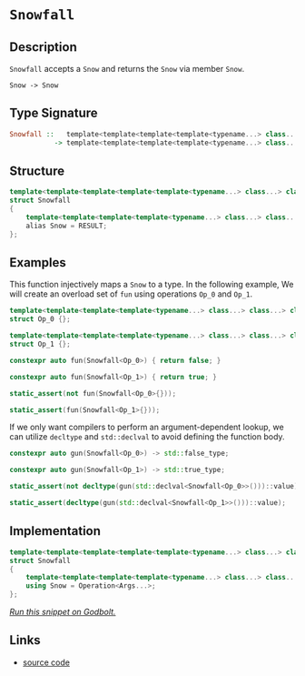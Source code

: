<!-- Copyright 2024 Feng Mofan
SPDX-License-Identifier: Apache-2.0 -->

# `Snowfall`

## Description

`Snowfall` accepts a `Snow` and returns the `Snow` via member `Snow`.

<pre><code>Snow -> Snow</code></pre>

## Type Signature

```Haskell
Snowfall ::   template<template<template<template<typename...> class...> class...> class...> class...
           -> template<template<template<template<typename...> class...> class...> class...>
```

## Structure

```C++
template<template<template<template<template<typename...> class...> class...> class...> class>
struct Snowfall
{
    template<template<template<template<typename...> class...> class...> class...>
    alias Snow = RESULT;
};
```

## Examples

This function injectively maps a `Snow` to a type.
In the following example, We will create an overload set of `fun` using operations `Op_0` and `Op_1`.

```C++
template<template<template<template<typename...> class...> class...> class...>
struct Op_0 {};

template<template<template<template<typename...> class...> class...> class...>
struct Op_1 {};

constexpr auto fun(Snowfall<Op_0>) { return false; }

constexpr auto fun(Snowfall<Op_1>) { return true; }

static_assert(not fun(Snowfall<Op_0>{}));

static_assert(fun(Snowfall<Op_1>{}));
```

If we only want compilers to perform an argument-dependent lookup, we can utilize `decltype` and `std::declval` to avoid defining the function body.

```C++
constexpr auto gun(Snowfall<Op_0>) -> std::false_type;

constexpr auto gun(Snowfall<Op_1>) -> std::true_type;

static_assert(not decltype(gun(std::declval<Snowfall<Op_0>>()))::value);

static_assert(decltype(gun(std::declval<Snowfall<Op_1>>()))::value);
```

## Implementation

```C++
template<template<template<template<template<typename...> class...> class...> class...> class Operation>
struct Snowfall
{
    template<template<template<template<typename...> class...> class...> class...Args>
    using Snow = Operation<Args...>;
};
```

[*Run this snippet on Godbolt.*](https://godbolt.org/#z:OYLghAFBqd5QCxAYwPYBMCmBRdBLAF1QCcAaPECAMzwBtMA7AQwFtMQByARg9KtQYEAysib0QXACx8BBAKoBnTAAUAHpwAMvAFYTStJg1DIApACYAQuYukl9ZATwDKjdAGFUtAK4sGIAGwAnKSuADJ4DJgAcj4ARpjEIADMABykAA6oCoRODB7evgHBmdmOAuGRMSzxiam2mPZlDEIETMQE%2BT5%2BQfWNuS1tBBXRcQnJaQqt7Z2FPZODw1U14wCUtqhexMjsHASYLOkGeyZJbnsHR5gnZ/uHTMen53cPNxf3V48AnumMrJgAdICTtgANTIAwKBSA/7AsEQqFApKg8FMSHQ2EoyEggDyP2I91ywJMGgAgpNiF4HCChAxUAB3KhiWjEkkmADsVlJIO5IKel2ufPeAtu/MeIqFXx%2BzDY6KRcNRCJhcsxiox8OhJOIwAURK5PK82SM1NpdJBJwAIji8QSBNdNdrZdgTpzWWzzc6WSyAPQAKj9/oDga93oDIIAKtghGGhCCA8HSb7A0n/fHWaTBS8Mx9Xs9s1mBd9fjLEcj1SX5WjyyrHSzyZSCFaAPoaM0c9nupIuln5sVvTPi/t9vOF6UAqtlpWlhWOiuqpG1ggUqm4xtcVtWN0e0kh/0ggBieGIk3DmGPcc9pLQDEmmFU6WIIKYXiIIKoXgYEBp9MZtGZpxXGjAis64gsQmAEJsDCvmISjOq27rbpeAg3neD5Pi%2Bb4fl%2BDJMtcK5cEBIFgRBxBQYuXgfBY8EXmSrSOMgjYKgkBAQLSDaYZ%2BJo/n%2BbgAUSbZuisKxbmmtEEgxTHtNQ76cd%2BuH/ukq78Ru5pCSJO5%2BtSmBXugJ5nimNHmEkETgl4WBmqcz50IQny6qJV4ofej7PqgILADJ2HcXhimAUiwEALSwpM6AgCAP5KI2BCFupSHXnsqHOS%2B7lYVx8m8YpBF%2BSCgVysFoXkZgkXRZ2NHzPRjGQsxrGoA2WDglFPzQDJeUgHVtAAG5iNcnlpXx85IhAQkrKFnXeJgwklYhYnlZJLFtQ1mBNR%2BLVtaN3Wpb%2B3lKf12CDUJI1iBRE0WBway0JwACsvB%2BBwWikKgnBuNY1gggoGxbJgZpmEkPCkAQminWsADWIAXZI/waJIXBskkGgXRoZj%2BP4ZgpGk50cJIvAsBIGgaKQN13Q9HC8AoIB4/9t2naQcCwDAiAgBsBDpM%2B5CUGgBx0AkUR/JwqgpP4/n%2BJIbnIMgIJSP8Zi8Jg%2BBEMQeAhVwMiCCIYjsFIyvyEoagA6QuhK3S%2BLpJwPBnZd1260T2LPszDaoFQIJ8wLQsi2LEtmCCEAeBz9APkZXArLwFNaGsEBIOz6Sc2QFAQBHUcgMAUhmHwdB7EelCxLrsQRG0nwm7w2fMMQnzYrE2jaRTv3s2wgjYgwtB55TpBYLEXjAG4TKk9wvBYCwhjAOITf4GBDh4O1p667e2nPjsv0RHs6N3bQeCxPixceFguuLng2Pd6Q4/ELEWSYOa%2Bz98vRgA2sVAGNqABqeCYHSuKMPnmuq%2BIGv8IIigqOoTf630P3FAz1LD6BXqTSAaxUDpCaF3fywULSmEsNYMwhMD7yywJAwavQK65BcAwdwnguh6DCBEEY1QxhKxKDkAQMw/DUKyLQhgixRiJCVnYPBAgBjTGIYUDhDQuHNCmEMchSwqG2BEfQvQ8x2isMoewtYb1NjbAkGbDgV18aW04I7fmgthbAFFuLcGHsIC4EICQL6P1A5/SvmsBAmAmBYESDgkGkgkj/ECEkNkkhIZmEkP4XGF0ejo0xqQbGP1/j%2BC4P4FIgQUgxLBlwC6Xj/BaKbkTEmZNbGU1DnTMODMbYsxjnHX23M2CcDaCwdqbJ/JMHlEaLggR/hcAhtLWWJAFZ6G/sIUQn9pA9N/jrABIBk6GyYMbbu6jNEE14FbIpdsHZVJqXUhpwBxbNNaS2L2qAfYJCsWYGxwcqYFNKQkVmsddmR19iAZZtSURGCaVwPGNBaBp1JhATOTdC65zfj84updy4ODftXRgBA64N11i3NuHdfxd1%2Br3c%2BOw7rDzwePLud0p7IBnm/eeDRdbL1XrnDeyKg7y13r9A%2BR8lCnz7kYC%2BoBcl8FvgoB%2BT8X43V%2Bj0j%2B6sBmyCGf/O6uhk4GEvsgqwYDCXYOgbA3I8DEFJHNOK1B6CEiYInlA3Bo9nAQFcNIpWZDKhsL0DQpo%2BqMhMKaPI5YAi%2BjcKkXwhhWqmg8NEUahRMiHUFCdbIt1FCbVKPeqogO%2BhzbpMJjou5qyHnrKaS0iGntzFyysQHIOdjSAOKcWMHBoSsbJGaZDNkKS2Qw0kP4oWStZn3U4Fk8mV9qb5KQIzW2FyznEHKTsKpLsWAKHamLdqcbLiTHaRYzB3TZA8okHyn%2B2tBU6GSKQcZkzTaho0RbDJnBrZM2fCCe2j5iAsG7b2/tg73jHh2Xsv230khHPracq5UdW0PpuX29IikB2BEbEOggjED1CxTm8hIHyvl3X%2BY3X6YHAUVxBbsmu4L66NxRZgVu7dO5v0RfS0lzdDxoonk3LFOK954sXrwQla9Pgkq3uSt%2BVLj60vPhERlIdmVMHvo/Z%2BUo37cr6byzWArda6CSEAsVoCbBSvgDKuBnAvR5WVZYNBcyMEKw1Tgzh2q/C6sIeaw1/qJGmtyOa/T5QxHGttUI115q1MupEdaiRvrLM2ZMx6kNyiPpqNXTM7RHB92HuFj2vtIIP3/G/YmjpV7rFptyfYxxzjKDqLCdjMwzSkhJAuvDKGuMUtslieGuZNbbDZOOUJUgbiLqeIuikRGgRJCBBht4rgQn0ZJHXRG4mOSQ7qKlrl6tbWitrAPtkZwkggA%3D)

## Links

- [source code](../../../conceptrodon/snowfall.hpp)
